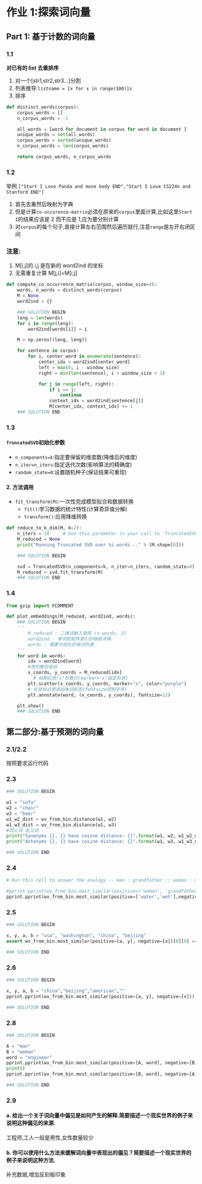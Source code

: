 # 作业 1:探索词向量

## Part 1: 基于计数的词向量

### 1.1

**对已有的 list 去重排序**

1. 对一个[str1,str2,str3...]分割
2. 列表推导:`listname = [x for x in range(100)]s`
3. 排序

```python
def distinct_words(corpus):
    corpus_words = []
    n_corpus_words = -1

    all_words = [word for document in corpus for word in document ]
    unique_words = set(all_words)
    corpus_words = sorted(unique_words)
    n_corpus_words = len(corpus_words)

    return corpus_words, n_corpus_words
```

### 1.2

举例
`["Start I Love Panda and move body END","Start I Love CS224n and Stanford END"]`

1. 首先去重然后映射为字典
2. 但是计算`co-occurence-matrix`必须在原来的`corpus`里面计算,比如这里`Start I`的结果应该是 2 而不应是 1,应为要分别计算
3. 对`corpus`的每个句子,直接计算左右范围然后遍历就行,注意`range`是左开右闭区间

### 注意:

1. M[i,j]的 i,j 是在新的 word2ind 的坐标
2. 无需重复计算 M[j,i]=M[i,j]

```python
def compute_co_occurrence_matrix(corpus, window_size=4):
    words, n_words = distinct_words(corpus)
    M = None
    word2ind = {}

    ### SOLUTION BEGIN
    leng = len(words)
    for i in range(leng):
        word2ind[words[i]] = i

    M = np.zeros((leng, leng))

    for sentence in corpus:
        for i, center_word in enumerate(sentence):
            center_idx = word2ind[center_word]
            left = max(0, i - window_size)
            right = min(len(sentence), i + window_size + 1)

            for j in range(left, right):
                if i == j:
                    continue
                context_idx = word2ind[sentence[j]]
                M[center_idx, context_idx] += 1
    ### SOLUTION END
```

### 1.3

#### `TruncatedSVD`初始化参数

- `n_components=k`:指定要保留的维度数(降维后的维度)
- `n_iter=n_iters`:指定迭代次数(影响算法的精确度)
- `random_state=0`:设置随机种子(保证结果可重现)

#### 2. 方法调用

- `fit_transform(M)`:一次性完成模型拟合和数据转换
  - `fit()`:学习数据的统计特性(计算奇异值分解)
  - `transform()`:应用降维转换

```py
def reduce_to_k_dim(M, k=2):
    n_iters = 10     # Use this parameter in your call to `TruncatedSVD`
    M_reduced = None
    print("Running Truncated SVD over %i words..." % (M.shape[0]))

    ### SOLUTION BEGIN

    svd = TruncatedSVD(n_components=k, n_iter=n_iters, random_state=0)
    M_reduced = svd.fit_transform(M)
    ### SOLUTION END
```

### 1.4

```python
from gzip import FCOMMENT

def plot_embeddings(M_reduced, word2ind, words):
    ### SOLUTION BEGIN
    '''
        M_reduced : 二维词嵌入矩阵 (n_words, 2)
        word2ind : 单词到矩阵索引的映射字典
        words : 需要可视化的单词列表
    '''
    for word in words:
        idx = word2ind[word]
        #序列解包坐标
        x_coords, y_coords = M_reduced[idx]
          # 绘制红色"x"形散点(marker='x'指定形状)
        plt.scatter(x_coords, y_coords, marker="x", color="purple")
        # 在坐标点旁添加单词标签(fontsize控制字号)
        plt.annotate(word, (x_coords, y_coords), fontsize=12)

    plt.show()
    ### SOLUTION END
```

## 第二部分:基于预测的词向量

### 2.1/2.2

按照要求运行代码

### 2.3

```python
### SOLUTION BEGIN

w1 = "sofa"
w2 = "chair"
w3 = "beer"
w1_w2_dist = wv_from_bin.distance(w1, w2)
w1_w3_dist = wv_from_bin.distance(w1, w3)
#同义词 反义词
print("Synonyms {}, {} have cosine distance: {}".format(w1, w2, w1_w2_dist))
print("Antonyms {}, {} have cosine distance: {}".format(w1, w3, w1_w3_dist))

### SOLUTION END
```

### 2.4

```python
# Run this cell to answer the analogy -- man : grandfather :: woman : x

#pprint.pprint(wv_from_bin.most_similar(positive=['woman', 'grandfather'], negative=['man']))
pprint.pprint(wv_from_bin.most_similar(positive=['water','wet'],negative=['sun']))
```

### 2.5

```python
### SOLUTION BEGIN

x, y, a, b = "usa", "washington", "china", "beijing"
assert wv_from_bin.most_similar(positive=[a, y], negative=[x])[0][0] == b

### SOLUTION END
```

### 2.6

```python
### SOLUTION BEGIN

x, y, a, b = "china","beijing","american",""
pprint.pprint(wv_from_bin.most_similar(positive=[a, y], negative=[x]))

### SOLUTION END
```

### 2.8

```python
### SOLUTION BEGIN

A = "man"
B = "woman"
word = "engineer"
pprint.pprint(wv_from_bin.most_similar(positive=[A, word], negative=[B]))
print()
pprint.pprint(wv_from_bin.most_similar(positive=[B, word], negative=[A]))

### SOLUTION END
```

### 2.9

#### a. 给出一个关于词向量中偏见是如何产生的解释.简要描述一个现实世界的例子来说明这种偏见的来源.

工程师,工人一般是男性,女性数量较少

#### b. 你可以使用什么方法来缓解词向量中表现出的偏见？简要描述一个现实世界的例子来说明这种方法.

补充数据,增加反刻板印象
